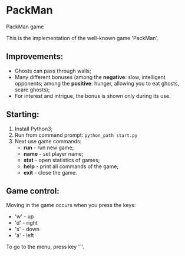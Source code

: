 # PackMan
PackMan game

This is the implementation of the well-known game 'PackMan'. 

Improvements:
-
<ul>
    <li>Ghosts can pass through walls;</li>
    <li>
    Many different bonuses (among the <b>negative</b>: slow, 
    intelligent opponents; among the <b>positive</b>: hunger, 
    allowing you to eat ghosts, scare ghosts);
    </li>
    <li>
    For interest and intrigue, the bonus is shown only during 
    its use.
    </li>
</ul>

Starting:
-
<ol>
    <li>Install Python3;</li>
    <li>
        Run from command prompt: 
        <code>python_path start.py</code>
    </li>
    <li>
        Next use game commands:
            <ul>
                <li>
                    <b>run</b> - run new game;
                </li>
                <li>
                    <b>name</b> - set player name;
                </li>
                <li>
                    <b>stat</b> - open statistics of games;
                </li>
                <li>
                    <b>help</b> - print all commands of the game;
                </li>
                <li>
                    <b>exit</b> - close the game.
                </li>
            </ul>
    </li>
</ol>

Game control:
-
Moving in the game occurs when you press the keys:
    <ul>
        <li>'w' - up</li>
        <li>'d' - right</li>
        <li>'s' - down</li>
        <li>'a' - left</li>
    </ul>
To go to the menu, press key '`'.